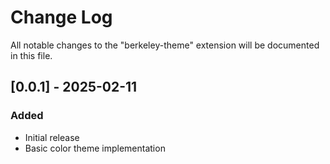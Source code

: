 # Change Log

All notable changes to the "berkeley-theme" extension will be documented in this file.

## [0.0.1] - 2025-02-11

### Added

- Initial release
- Basic color theme implementation
